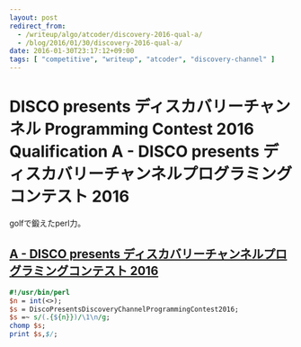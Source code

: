 ```yaml
---
layout: post
redirect_from:
  - /writeup/algo/atcoder/discovery-2016-qual-a/
  - /blog/2016/01/30/discovery-2016-qual-a/
date: 2016-01-30T23:17:12+09:00
tags: [ "competitive", "writeup", "atcoder", "discovery-channel" ]
---
```


# DISCO presents ディスカバリーチャンネル Programming Contest 2016 Qualification A - DISCO presents ディスカバリーチャンネルプログラミングコンテスト 2016

golfで鍛えたperl力。

## [A - DISCO presents ディスカバリーチャンネルプログラミングコンテスト 2016](https://beta.atcoder.jp/contests/discovery2016-qual/tasks/discovery_2016_qual_a)

``` perl
#!/usr/bin/perl
$n = int(<>);
$s = DiscoPresentsDiscoveryChannelProgrammingContest2016;
$s =~ s/(.{${n}})/\1\n/g;
chomp $s;
print $s,$/;
```
